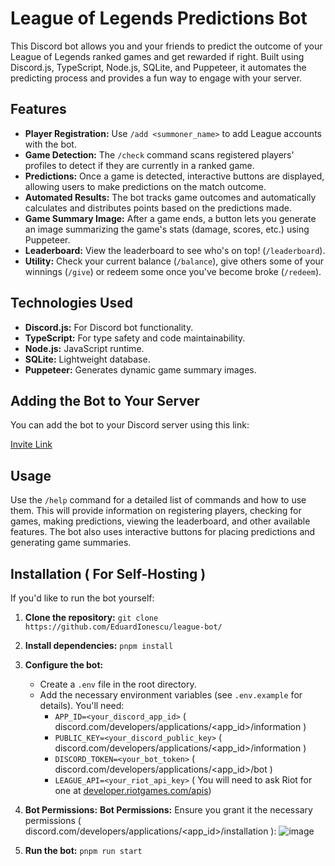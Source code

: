 # League of Legends Predictions Bot

This Discord bot allows you and your friends to predict the outcome of your League of Legends ranked games and get rewarded if right. Built using Discord.js, TypeScript, Node.js, SQLite, and Puppeteer, it automates the predicting process and provides a fun way to engage with your server.

## Features

*   **Player Registration:** Use `/add <summoner_name>` to add League accounts with the bot.
*   **Game Detection:** The `/check` command scans registered players' profiles to detect if they are currently in a ranked game.
*   **Predictions:** Once a game is detected, interactive buttons are displayed, allowing users to make predictions on the match outcome.
*   **Automated Results:** The bot tracks game outcomes and automatically calculates and distributes points based on the predictions made.
*   **Game Summary Image:** After a game ends, a button lets you generate an image summarizing the game's stats (damage, scores, etc.) using Puppeteer.
*   **Leaderboard:** View the leaderboard to see who's on top! (`/leaderboard`).
*   **Utility:** Check your current balance (`/balance`), give others some of your winnings (`/give`) or redeem some once you've become broke (`/redeem`).

## Technologies Used

*   **Discord.js:** For Discord bot functionality.
*   **TypeScript:** For type safety and code maintainability.
*   **Node.js:** JavaScript runtime.
*   **SQLite:** Lightweight database.
*   **Puppeteer:**  Generates dynamic game summary images.

## Adding the Bot to Your Server

You can add the bot to your Discord server using this link:

[Invite Link](https://discord.com/oauth2/authorize?client_id=1325151673026482347)

## Usage

Use the `/help` command for a detailed list of commands and how to use them.  This will provide information on registering players, checking for games, making predictions, viewing the leaderboard, and other available features. 
The bot also uses interactive buttons for placing predictions and generating game summaries.

## Installation ( For Self-Hosting )

If you'd like to run the bot yourself:

1.  **Clone the repository:** `git clone https://github.com/EduardIonescu/league-bot/`
2.  **Install dependencies:** `pnpm install`
3.  **Configure the bot:**
    *   Create a `.env` file in the root directory.
    *   Add the necessary environment variables (see `.env.example` for details). You'll need:
        *   `APP_ID=<your_discord_app_id>` ( discord.com/developers/applications/<app_id>/information )
        *   `PUBLIC_KEY=<your_discord_public_key>` ( discord.com/developers/applications/<app_id>/information )
        *   `DISCORD_TOKEN=<your_bot_token>` ( discord.com/developers/applications/<app_id>/bot )
        *   `LEAGUE_API=<your_riot_api_key>` ( You will need to ask Riot for one at [developer.riotgames.com/apis](https://developer.riotgames.com/apis))
4.  **Bot Permissions:** **Bot Permissions:** Ensure you grant it the necessary permissions ( discord.com/developers/applications/<app_id>/installation ):
![image](https://github.com/user-attachments/assets/1d69a550-2aa2-45ea-a6a2-1e591bb72a06)

6.  **Run the bot:** `pnpm run start`

